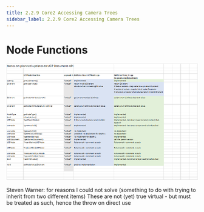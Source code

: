 ```yaml
---
title: 2.2.9 Core2 Accessing Camera Trees
sidebar_label: 2.2.9 Core2 Accessing Camera Trees
---
```

#

# Node Functions
![](media/cameratree.png)


Steven Warner:
 for reasons I could not solve (something to do with trying to inherit from two different items)
 These are not (yet) true virtual - but must be treated as such, hence the throw on direct use

#

#